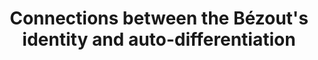 ---
layout: post
title: Connections between the Bézout's identity and auto-differentiation
category: writeup
draft: false
url: /writeups/euclid.pdf
tags:
---